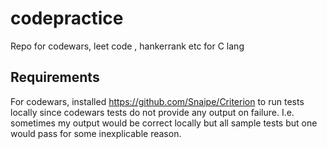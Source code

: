 # codepractice
Repo for codewars, leet code , hankerrank etc for C lang


## Requirements

For codewars, installed https://github.com/Snaipe/Criterion to run tests locally since codewars tests do not provide any output on failure.  I.e. sometimes my output would be correct locally but all sample tests but one would pass for some inexplicable reason.